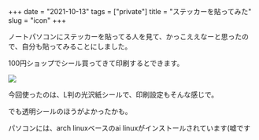 +++
date = "2021-10-13"
tags = ["private"]
title = "ステッカーを貼ってみた"
slug = "icon"
+++

ノートパソコンにステッカーを貼ってる人を見て、かっこええなーと思ったので、自分も貼ってみることにしました。

100円ショップでシール買ってきて印刷するとできます。

![](https://raw.githubusercontent.com/syui/img/master/other/macbook_sticker_arch_01.png)

今回使ったのは、L判の光沢紙シールで、印刷設定もそんな感じで。

でも透明シールのほうがよかったかも。

パソコンには、arch linuxベースのai linuxがインストールされています(嘘です

